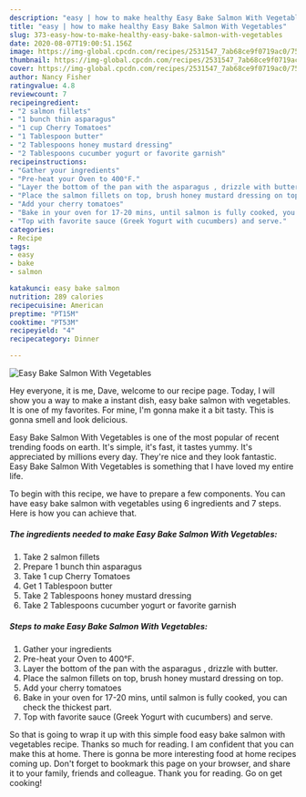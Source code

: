 ```yaml
---
description: "easy | how to make healthy Easy Bake Salmon With Vegetables"
title: "easy | how to make healthy Easy Bake Salmon With Vegetables"
slug: 373-easy-how-to-make-healthy-easy-bake-salmon-with-vegetables
date: 2020-08-07T19:00:51.156Z
image: https://img-global.cpcdn.com/recipes/2531547_7ab68ce9f0719ac0/751x532cq70/easy-bake-salmon-with-vegetables-recipe-main-photo.jpg
thumbnail: https://img-global.cpcdn.com/recipes/2531547_7ab68ce9f0719ac0/751x532cq70/easy-bake-salmon-with-vegetables-recipe-main-photo.jpg
cover: https://img-global.cpcdn.com/recipes/2531547_7ab68ce9f0719ac0/751x532cq70/easy-bake-salmon-with-vegetables-recipe-main-photo.jpg
author: Nancy Fisher
ratingvalue: 4.8
reviewcount: 7
recipeingredient:
- "2 salmon fillets"
- "1 bunch thin asparagus"
- "1 cup Cherry Tomatoes"
- "1 Tablespoon butter"
- "2 Tablespoons honey mustard dressing"
- "2 Tablespoons cucumber yogurt or favorite garnish"
recipeinstructions:
- "Gather your ingredients"
- "Pre-heat your Oven to 400°F."
- "Layer the bottom of the pan with the asparagus , drizzle with butter."
- "Place the salmon fillets on top, brush honey mustard dressing on top."
- "Add your cherry tomatoes"
- "Bake in your oven for 17-20 mins, until salmon is fully cooked, you can check the thickest part."
- "Top with favorite sauce (Greek Yogurt with cucumbers) and serve."
categories:
- Recipe
tags:
- easy
- bake
- salmon

katakunci: easy bake salmon 
nutrition: 289 calories
recipecuisine: American
preptime: "PT15M"
cooktime: "PT53M"
recipeyield: "4"
recipecategory: Dinner

---
```



![Easy Bake Salmon With Vegetables](https://img-global.cpcdn.com/recipes/2531547_7ab68ce9f0719ac0/751x532cq70/easy-bake-salmon-with-vegetables-recipe-main-photo.jpg)

Hey everyone, it is me, Dave, welcome to our recipe page. Today, I will show you a way to make a instant dish, easy bake salmon with vegetables. It is one of my favorites. For mine, I'm gonna make it a bit tasty. This is gonna smell and look delicious.

Easy Bake Salmon With Vegetables is one of the most popular of recent trending foods on earth. It's simple, it's fast, it tastes yummy. It's appreciated by millions every day. They're nice and they look fantastic. Easy Bake Salmon With Vegetables is something that I have loved my entire life.




To begin with this recipe, we have to prepare a few components. You can have easy bake salmon with vegetables using 6 ingredients and 7 steps. Here is how you can achieve that.

<!--inarticleads1-->

##### The ingredients needed to make Easy Bake Salmon With Vegetables:

1. Take 2 salmon fillets
1. Prepare 1 bunch thin asparagus
1. Take 1 cup Cherry Tomatoes
1. Get 1 Tablespoon butter
1. Take 2 Tablespoons honey mustard dressing
1. Take 2 Tablespoons cucumber yogurt or favorite garnish




<!--inarticleads2-->

##### Steps to make Easy Bake Salmon With Vegetables:

1. Gather your ingredients
1. Pre-heat your Oven to 400°F.
1. Layer the bottom of the pan with the asparagus , drizzle with butter.
1. Place the salmon fillets on top, brush honey mustard dressing on top.
1. Add your cherry tomatoes
1. Bake in your oven for 17-20 mins, until salmon is fully cooked, you can check the thickest part.
1. Top with favorite sauce (Greek Yogurt with cucumbers) and serve.




So that is going to wrap it up with this simple food easy bake salmon with vegetables recipe. Thanks so much for reading. I am confident that you can make this at home. There is gonna be more interesting food at home recipes coming up. Don't forget to bookmark this page on your browser, and share it to your family, friends and colleague. Thank you for reading. Go on get cooking!

